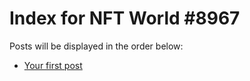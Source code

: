 # Index for NFT World #8967
Posts will be displayed in the order below:

- [Your first post](./001-first.md)

